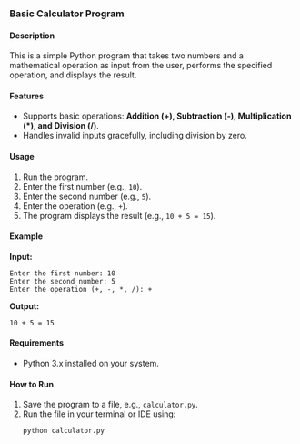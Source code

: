 ### Basic Calculator Program

#### Description
This is a simple Python program that takes two numbers and a mathematical operation as input from the user, performs the specified operation, and displays the result.

#### Features
- Supports basic operations: **Addition (+), Subtraction (-), Multiplication (*), and Division (/)**.
- Handles invalid inputs gracefully, including division by zero.

#### Usage
1. Run the program.
2. Enter the first number (e.g., `10`).
3. Enter the second number (e.g., `5`).
4. Enter the operation (e.g., `+`).
5. The program displays the result (e.g., `10 + 5 = 15`).

#### Example
**Input:**
```
Enter the first number: 10
Enter the second number: 5
Enter the operation (+, -, *, /): +
```

**Output:**
```
10 + 5 = 15
```

#### Requirements
- Python 3.x installed on your system.

#### How to Run
1. Save the program to a file, e.g., `calculator.py`.
2. Run the file in your terminal or IDE using:
   ```bash
   python calculator.py
   ```
